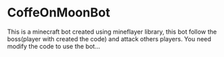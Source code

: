 # CoffeOnMoonBot
This is a minecraft bot created using mineflayer library, this bot follow the boss(player with created the code) and attack others players.
You need modify the code to use the bot...
